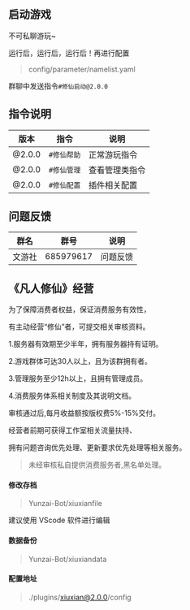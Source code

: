## 启动游戏

不可私聊游玩~

运行后，运行后，运行后！再进行配置

> config/parameter/namelist.yaml

群聊中发送指令`#修仙启动@2.0.0`


## 指令说明

| 版本   | 指令        | 说明           |
| ------ | ----------- | -------------- |
| @2.0.0 | `#修仙帮助` | 正常游玩指令   |
| @2.0.0 | `#修仙管理` | 查看管理类指令 |
| @2.0.0 | `#修仙配置` | 插件相关配置   |

## 问题反馈

| 群名   | 群号      | 说明     |
| ------ | --------- | -------- |
| 文游社 | 685979617 | 问题反馈 |

## 《凡人修仙》经营

为了保障消费者权益，保证消费服务有效性，

有主动经营“修仙”者，可提交相关审核资料。

1.服务器有效期至少半年，拥有服务器持有证明。

2.游戏群体可达30人以上，且为该群拥有者。

3.管理服务至少12h以上，且拥有管理成员。

4.消费服务体系相关制度及其说明文档。

审核通过后,每月收益额按版权费5%-15%交付。

经营者前期可获得工作室相关流量扶持、

拥有问题咨询优先处理、更新要求优先处理等相关服务。

>未经审核私自提供消费服务者,黑名单处理。

#### 修改存档

> Yunzai-Bot/xiuxianfile

建议使用 VScode 软件进行编辑

#### 数据备份

> Yunzai-Bot/xiuxiandata

#### 配置地址

> ./plugins/xiuxian@2.0.0/config
